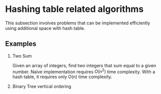 # Hashing table related algorithms
This subsection involves problems that can be implemented efficiently using additional space with hash table.

## Examples

 1. Two Sum

    Given an array of integers, find two integers that sum equal to a given number. Naive implementation requires $O(n^2)$ time complexity. With a hash table, it requires only O(n) time complexity.


 2. Binary Tree vertical ordering 